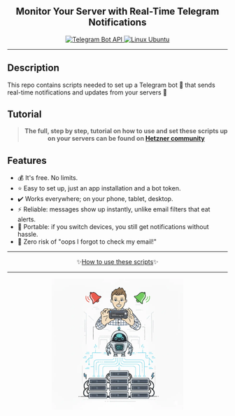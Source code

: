 <div align="center">
  <h2>Monitor Your Server with Real-Time Telegram Notifications</h2>
  <a href="#tutorial">
    <img alt="Telegram Bot API" src="https://img.shields.io/badge/Telegram-bot-blue?logo=telegram&labelColor=gray">
  </a>
  <a href="#tutorial">
    <img alt="Linux Ubuntu" src="https://img.shields.io/badge/Linux-Ubuntu-E95420?logo=ubuntu&logoColor=white">
  </a>
</div>  

---  

## Description

This repo contains scripts needed to set up a Telegram bot 🤖 that sends real-time notifications and updates from your servers 🔔

## Tutorial

<div align="center">

<p style="background-color: green; color: white;">

> **The full, step by step, tutorial on how to use and set these scripts up on your servers can be found on <a href="https://community.hetzner.com/tutorials/server-monitoring-using-telegram-bot" target="_blank">Hetzner community</a>**

</p>

</div>  

## Features

* 💰 It's free. No limits.
* ⭐ Easy to set up, just an app installation and a bot token.
* ✔️ Works everywhere; on your phone, tablet, desktop.
* ⚡ Reliable: messages show up instantly, unlike email filters that eat alerts.
* 🧭 Portable: if you switch devices, you still get notifications without hassle.
* 🔔 Zero risk of "oops I forgot to check my email!"

<div align="center">

<hr>

</div>

<div align="center">

✨<a href="https://community.hetzner.com/tutorials/server-monitoring-using-telegram-bot" target="_blank">How to use these scripts</a>✨

</div>  

<div align="center">

<hr>

</div>

<div align="center">

<img alt="Monitor Your Server with Real-Time Telegram Notifications" src="images/main-shrinked-1000x1000.webp" width="300">

</div>